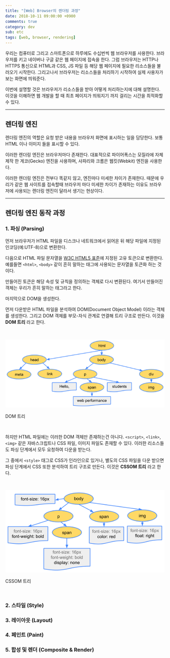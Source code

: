 ```yaml
---
title: "[Web] Browser의 렌더링 과정"
date: 2018-10-11 09:00:00 +0900
comments: true
category: dev
sub: etc
tags: [web, browser, rendering]
---
```


우리는 컴퓨터로 그리고 스마트폰으로 하루에도 수십번씩 웹 브라우저를 사용한다.
브라우저를 키고 네이버나 구글 같은 웹 페이지에 접속을 한다.
그럼 브라우저는 HTTP나 HTTPS 통신으로
HTML과 CSS, JS 파일 등 해당 웹 페이지에 필요한 리소스들을 불러오기 시작한다.
그리고나서 브라우저는 리소스들을 처리하기 시작하여 실제 사용자가 보는 화면에 띄워준다.

이번에 설명할 것은 브라우저가 리소스들을 받아 어떻게 처리하는지에 대해 설명한다.
이것을 이해하면 웹 개발을 할 때 최초 페이지가 띄워지기 까지 걸리는 시간을 최적화할 수 있다.

---

## 렌더링 엔진

렌더링 엔진의 역할은 요청 받은 내용을 브라우저 화면에 표시하는 일을 담당한다.
보통 HTML 이나 이미지 들을 표시할 수 있다.

이러한 렌더링 엔진은 브라우저마다 존재한다.
대표적으로 파이어폭스는 모질라에 자체 제작 한 게코(Gecko) 엔진을 사용하며,
사파리와 크롬은 웹킷(Webkit) 엔진을 사용한다.

이러한 렌더링 엔진은 전부다 똑같지 않고, 엔진마다 미세한 차이가 존재한다.
때문에 우리가 같은 웹 사이트를 접속할때 브라우저 마다 미세한 차이가 존재하는 이유도
브라우저에 사용되는 렌더링 엔진이 달라서 생기는 현상이다.

---

## 렌더링 엔진 동작 과정

### 1. 파싱 (Parsing)
먼저 브라우저가 HTML 파일을 디스크나 네트워크에서 읽어온 뒤 해당 파일에 지정된 인코딩(예:UTF-8)으로 변환한다.

다음으로 HTML 파일 문자열을 [W3C HTML5 표준](https://www.w3.org/TR/html5/)에 지정된 고유 토큰으로 변환한다.
예를들면 `<html>`, `<body>` 같이 흔히 말하는 태그에 사용되는 문자열을 토큰화 하는 것이다.

만들어진 토큰은 해당 속성 및 규칙을 정의하는 객체로 다시 변환된다.
여기서 만들어진 객체는 우리가 흔히 말하는 태그라고 한다.

마지막으로 DOM을 생성한다.

먼저 다운받은 HTML 파일을 분석하여 DOM(Document Object Model) 이라는 객체를 생성한다.
그리고 DOM 객체를 부모-자식 관계로 연결해 트리 구조로 만든다.
이것을 **DOM 트리** 라고 한다.

<br/>

<p class="center"><img class="radius center" style="width:40rem;" src="/dev/36/dom-tree.png"></p>

<p class="center desc">DOM 트리</p>

<br>

하지만 HTML 파일에는 이러한 DOM 객체만 존재하는건 아니다.
`<script>`, `<link>`, `<img>` 같은 자바스크립트나 CSS 파일, 이미지 파일도 존재할 수 있다.
이러한 리소스들도 파싱 단계에서 모두 요청하여 다운을 받는다.

그 중에서 `<style>` 태그로 CSS가 인라인으로 있거나, 별도의 CSS 파일을 다운 받으면
파싱 단계에서 CSS 또한 분석하여 트리 구조로 만든다.
이것은 **CSSOM 트리** 라고 한다.

<br/>

<p class="center"><img class="radius center" style="width:40rem;" src="/dev/36/cssom-tree.png"></p>

<p class="center desc">CSSOM 트리</p>

<br>

### 2. 스타일 (Style)

### 3. 레이아웃 (Layout)

### 4. 페인트 (Paint)

### 5. 합성 및 렌더 (Composite & Render)
